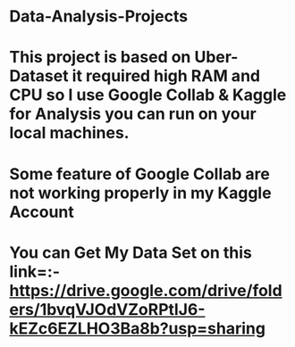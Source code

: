 # Data-Analysis-Projects
# This project is based on Uber-Dataset it required high RAM and CPU so I use Google Collab & Kaggle for Analysis you can run on your local machines.
# Some feature of Google Collab are not working properly in my Kaggle Account
# You can Get My Data Set on this link=:- https://drive.google.com/drive/folders/1bvqVJOdVZoRPtlJ6-kEZc6EZLHO3Ba8b?usp=sharing
